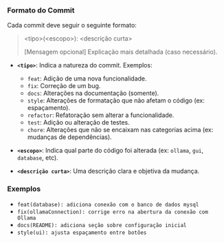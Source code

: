 ### Formato do Commit

Cada commit deve seguir o seguinte formato:

>
>\<tipo>(\<escopo>): \<descrição curta>
>
>[Mensagem opcional] Explicação mais detalhada (caso necessário).
>

- **`<tipo>`**: Indica a natureza do commit. Exemplos:
  - `feat`: Adição de uma nova funcionalidade.
  - `fix`: Correção de um bug.
  - `docs`: Alterações na documentação (somente).
  - `style`: Alterações de formatação que não afetam o código (ex: espaçamento).
  - `refactor`: Refatoração sem alterar a funcionalidade.
  - `test`: Adição ou alteração de testes.
  - `chore`: Alterações que não se encaixam nas categorias acima (ex: mudanças de dependências).

- **`<escopo>`**: Indica qual parte do código foi alterada (ex: `ollama`, `gui`, `database`, etc).

- **`<descrição curta>`**: Uma descrição clara e objetiva da mudança.

### Exemplos

- `feat(database): adiciona conexão com o banco de dados mysql`
- `fix(ollamaConnection): corrige erro na abertura da conexão com Ollama`
- `docs(README): adiciona seção sobre configuração inicial`
- `style(ui): ajusta espaçamento entre botões`